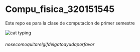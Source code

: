 # Compu_fisica_320151545
Este repo es para la clase de computacion de primer semestre 

![cat typing](https://user-images.githubusercontent.com/112040483/187345534-94c9d7b0-c86d-4929-9a78-1cce5ffe2662.gif)
###### nosecomoquitarelgifdelgatoayudaporfavor 

